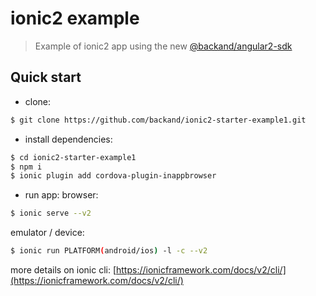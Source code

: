 # ionic2 example

> Example of ionic2 app using the new [@backand/angular2-sdk](https://github.com/backand/angular2-sdk)

## Quick start
- clone:
```bash
$ git clone https://github.com/backand/ionic2-starter-example1.git
```
- install dependencies:
```bash
$ cd ionic2-starter-example1
$ npm i
$ ionic plugin add cordova-plugin-inappbrowser
```
- run app:
browser:
```bash
$ ionic serve --v2
```
emulator / device:
```bash
$ ionic run PLATFORM(android/ios) -l -c --v2
```

more details on ionic cli:
[https://ionicframework.com/docs/v2/cli/](https://ionicframework.com/docs/v2/cli/)
